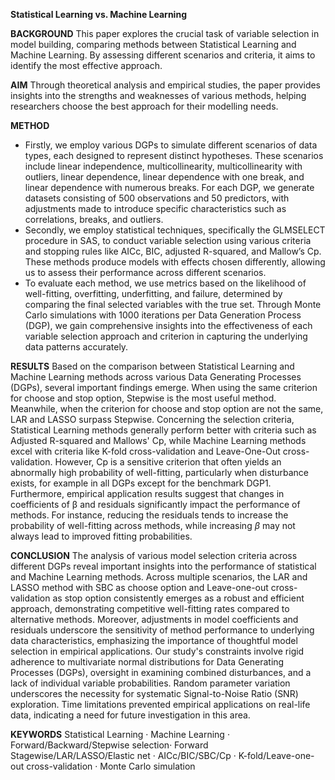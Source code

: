 **Statistical Learning vs. Machine Learning**

**BACKGROUND** This paper explores the crucial task of variable selection in model building, comparing methods between Statistical Learning and Machine Learning. By assessing different scenarios and criteria, it aims to identify the most effective approach.

**AIM** Through theoretical analysis and empirical studies, the paper provides insights into the strengths and weaknesses of various methods, helping researchers choose the best approach for their modelling needs.

**METHOD** 
- Firstly, we employ various DGPs to simulate different scenarios of data types, each designed to represent distinct hypotheses. These scenarios include linear independence, multicollinearity, multicollinearity with outliers, linear dependence, linear dependence with one break, and linear dependence with numerous breaks. For each DGP, we generate datasets consisting of 500 observations and 50 predictors, with adjustments made to introduce specific characteristics such as correlations, breaks, and outliers.
- Secondly, we employ statistical techniques, specifically the GLMSELECT procedure in SAS, to conduct variable selection using various criteria and stopping rules like AICc, BIC, adjusted R-squared, and Mallow’s Cp. These methods produce models with effects chosen differently, allowing us to assess their performance across different scenarios.
- To evaluate each method, we use metrics based on the likelihood of well-fitting, overfitting, underfitting, and failure, determined by comparing the final selected variables with the true set. Through Monte Carlo simulations with 1000 iterations per Data Generation Process (DGP), we gain comprehensive insights into the effectiveness of each variable selection approach and criterion in capturing the underlying data patterns accurately.
  
**RESULTS** Based on the comparison between Statistical Learning and Machine Learning methods across various Data Generating Processes (DGPs), several important findings emerge. When using the same criterion for choose and stop option, Stepwise is the most useful method. Meanwhile, when the criterion for choose and stop option are not the same, LAR and LASSO surpass Stepwise. Concerning the selection criteria, Statistical Learning methods generally perform better with criteria such as Adjusted R-squared and Mallows' Cp, while Machine Learning methods excel with criteria like K-fold cross-validation and Leave-One-Out cross-validation. However, Cp is a sensitive criterion that often yields an abnormally high probability of well-fitting, particularly when disturbance exists, for example in all DGPs except for the benchmark DGP1. Furthermore, empirical application results suggest that changes in coefficients of 	β and residuals significantly impact the performance of methods. For instance, reducing the residuals tends to increase the probability of well-fitting across methods, while increasing $\beta$ may not always lead to improved fitting probabilities.

**CONCLUSION** The analysis of various model selection criteria across different DGPs reveal important insights into the performance of statistical and Machine Learning methods. Across multiple scenarios, the LAR and LASSO method with SBC as choose option and Leave-one-out cross-validation as stop option consistently emerges as a robust and efficient approach, demonstrating competitive well-fitting rates compared to alternative methods. Moreover, adjustments in model coefficients and residuals underscore the sensitivity of method performance to underlying data characteristics, emphasizing the importance of thoughtful model selection in empirical applications. Our study's constraints involve rigid adherence to multivariate normal distributions for Data Generating Processes (DGPs), oversight in examining combined disturbances, and a lack of individual variable probabilities. Random parameter variation underscores the necessity for systematic Signal-to-Noise Ratio (SNR) exploration. Time limitations prevented empirical applications on real-life data, indicating a need for future investigation in this area.

**KEYWORDS** Statistical Learning · Machine Learning · Forward/Backward/Stepwise selection· Forward Stagewise/LAR/LASSO/Elastic net · AICc/BIC/SBC/Cp · K-fold/Leave-one-out cross-validation · Monte Carlo simulation
